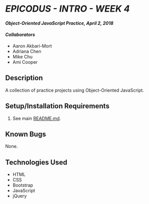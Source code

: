 # _EPICODUS - INTRO - WEEK 4_

#### _Object-Oriented JavaScript Practice, April 2, 2018_

#### _Collaborators_

* Aaron Akbari-Mort
* Adriana Chen
* Mike Chu
* Ami Cooper

## Description

A collection of practice projects using Object-Oriented JavaScript.

## Setup/Installation Requirements

1. See main [README.md](../README.md).

## Known Bugs

None.

## Technologies Used

* HTML
* CSS
* Bootstrap
* JavaScript
* jQuery
